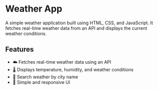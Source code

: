 # Weather App

A simple weather application built using HTML, CSS, and JavaScript. It fetches real-time weather data from an API and displays the current weather conditions.

## Features
- ☁️ Fetches real-time weather data using an API  
- 🌡️ Displays temperature, humidity, and weather conditions  
- 📍 Search weather by city name  
- 🎨 Simple and responsive UI  

